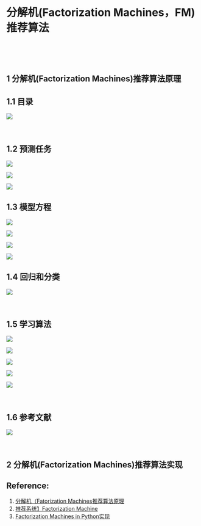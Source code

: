 # 分解机(Factorization Machines，FM)推荐算法

<br>
<br>
<br>

## 1 分解机(Factorization Machines)推荐算法原理

## 1.1 目录

![](https://upload-images.jianshu.io/upload_images/10947003-adc9ae541282b78d.png?imageMogr2/auto-orient/strip%7CimageView2/2/w/1240)

<br>

## 1.2 预测任务

![](https://upload-images.jianshu.io/upload_images/10947003-22f117e5d7d0c3f8.png?imageMogr2/auto-orient/strip%7CimageView2/2/w/1240)

![](https://upload-images.jianshu.io/upload_images/10947003-1df1115bb907e68e.png?imageMogr2/auto-orient/strip%7CimageView2/2/w/1240)

![](https://upload-images.jianshu.io/upload_images/10947003-a06368022bcb1620.png?imageMogr2/auto-orient/strip%7CimageView2/2/w/1240)
<br>

## 1.3 模型方程

![](https://upload-images.jianshu.io/upload_images/10947003-9813f7d7fb01ce60.png?imageMogr2/auto-orient/strip%7CimageView2/2/w/1240)

![](https://upload-images.jianshu.io/upload_images/10947003-ec22f80af21c3ffd.png?imageMogr2/auto-orient/strip%7CimageView2/2/w/1240)

![](https://upload-images.jianshu.io/upload_images/10947003-6d18001813f56278.png?imageMogr2/auto-orient/strip%7CimageView2/2/w/1240)

![](https://upload-images.jianshu.io/upload_images/10947003-0454698051fddaec.png?imageMogr2/auto-orient/strip%7CimageView2/2/w/1240)
<br>

## 1.4 回归和分类

![](https://upload-images.jianshu.io/upload_images/10947003-9ff4a7409d960609.png?imageMogr2/auto-orient/strip%7CimageView2/2/w/1240)

<br>

## 1.5 学习算法

![](https://upload-images.jianshu.io/upload_images/10947003-1ae823c0e9823630.png?imageMogr2/auto-orient/strip%7CimageView2/2/w/1240)

![](https://upload-images.jianshu.io/upload_images/10947003-98fb977b53f6f286.png?imageMogr2/auto-orient/strip%7CimageView2/2/w/1240)

![](https://upload-images.jianshu.io/upload_images/10947003-049cdcb399efc0d8.png?imageMogr2/auto-orient/strip%7CimageView2/2/w/1240)

![](https://upload-images.jianshu.io/upload_images/10947003-56f0572a56cd7607.png?imageMogr2/auto-orient/strip%7CimageView2/2/w/1240)

![](https://upload-images.jianshu.io/upload_images/10947003-41b85ee92151eb89.png?imageMogr2/auto-orient/strip%7CimageView2/2/w/1240)

<br>

## 1.6 参考文献

![](https://upload-images.jianshu.io/upload_images/10947003-cae43d95082b6204.png?imageMogr2/auto-orient/strip%7CimageView2/2/w/1240)

<br>


## 2 分解机(Factorization Machines)推荐算法实现


## Reference:
1. [分解机（Fatorization Machines推荐算法原理](https://www.cnblogs.com/pinard/p/6370127.html)
2. [推荐系统】Factorization Machine](https://blog.csdn.net/shenxiaolu1984/article/details/78740481)
3. [Factorization Machines in Python实现](https://github.com/coreylynch/pyFM)